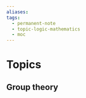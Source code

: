 ```yaml
---
aliases: 
tags:
  - permanent-note
  - topic-logic-mathematics
  - moc
---
```

# Topics

## Group theory
